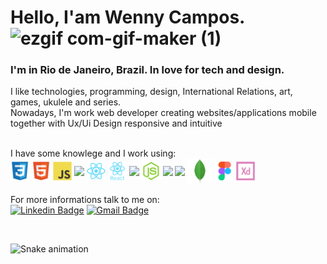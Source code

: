 # Hello, I'am Wenny Campos. ![ezgif com-gif-maker (1)](https://user-images.githubusercontent.com/68281298/119243223-2ac5c200-bb3b-11eb-9d6f-2b6d98fa3c9e.gif)
### I'm in Rio de Janeiro, Brazil. In love for tech and design.
I like technologies, programming, design, International Relations, art, games, ukulele and series.
<br/>Nowadays, I'm work web developer creating websites/applications mobile together with Ux/Ui Design responsive and intuitive
<div style="max-width:100%;">
<br>I have some knowlege and I work using:
<br><img align="center" heigth="20" width="30" src="https://raw.githubusercontent.com/devicons/devicon/master/icons/css3/css3-original.svg">
<img align="center" heigth="20" width="30" src="https://raw.githubusercontent.com/devicons/devicon/master/icons/html5/html5-original.svg">
<img align="center" heigth="20" width="30" src="https://raw.githubusercontent.com/devicons/devicon/master/icons/javascript/javascript-original.svg">
<img align="center" heigth="20" width="30" src="https://cdn.jsdelivr.net/gh/devicons/devicon/icons/vuejs/vuejs-original.svg">
<img align="center" heigth="20" width="30" src="https://raw.githubusercontent.com/devicons/devicon/master/icons/react/react-original.svg">
<img align="center" heigth="20" width="30" src="https://raw.githubusercontent.com/devicons/devicon/master/icons/react/react-original-wordmark.svg">
<img align="center" heigth="20" width="30" src="https://cdn.jsdelivr.net/gh/devicons/devicon/icons/kotlin/kotlin-original.svg">
<img align="center" heigth="20" width="30" src="https://raw.githubusercontent.com/devicons/devicon/master/icons/nodejs/nodejs-original.svg">
<img align="center" heigth="20" width="30" src="https://cdn.jsdelivr.net/gh/devicons/devicon/icons/java/java-original.svg">
<img align="center" heigth="20" width="30" src="https://cdn.jsdelivr.net/gh/devicons/devicon/icons/mysql/mysql-original.svg">
<img align="center" heigth="20" width="40" src="https://raw.githubusercontent.com/devicons/devicon/master/icons/mongodb/mongodb-original.svg">
<img align="center" heigth="20" width="30" src="https://raw.githubusercontent.com/devicons/devicon/master/icons/figma/figma-original.svg">
<img align="center" heigth="20" width="30" src="https://raw.githubusercontent.com/devicons/devicon/master/icons/xd/xd-line.svg">
</div
 
 <br/>For more informations talk to me on:<br/>
[![Linkedin Badge](https://img.shields.io/badge/-LinkedIn-%230077B5?style=for-the-badge&logo=linkedin&logoColor=white=https://www.linkedin.com/in/wennycampos/)](https://www.linkedin.com/in/wennycampos/)  [![Gmail Badge](https://img.shields.io/badge/-Gmail-%23333?style=for-the-badge&logo=gmail&logoColor=white&link=mailto:wennyct@hotmail.com%22/%3E)](mailto:wennyct@gmail.com)

 <!-- ![Anurag's GitHub stats](https://github-readme-stats.vercel.app/api?username=wennycampos&show_icons=true&theme=tokyonight) ![Top Langs](https://github-readme-stats.vercel.app/api/top-langs/?username=wennycampos&layout=compact&theme=tokyonight)
<br>Welcome and see u! -->

<br>

![Snake animation](https://github.com/wennycampos/wennycampos/blob/output/github-contribution-grid-snake.svg)

